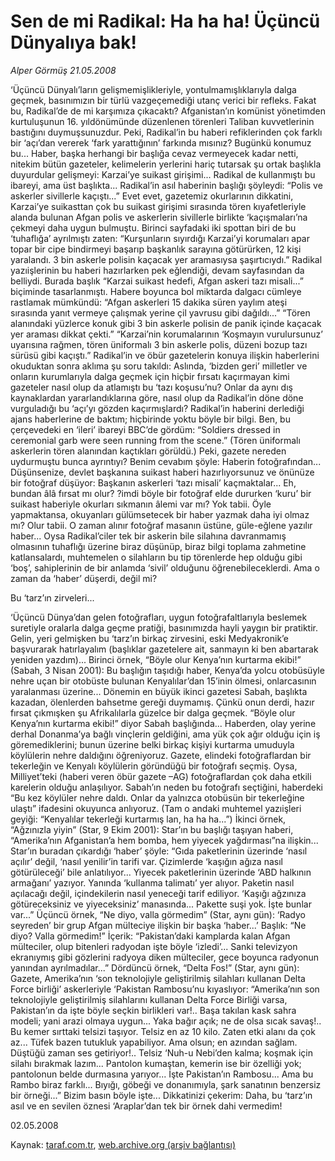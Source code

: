 # Sen de mi Radikal: Ha ha ha! Üçüncü Dünyalıya bak!

*Alper Görmüş 21.05.2008*

<div class="yazi">‘Üçüncü Dünyalı’ların gelişmemişlikleriyle, yontulmamışlıklarıyla dalga geçmek, basınımızın bir türlü vazgeçemediği utanç verici bir refleks. Fakat bu, Radikal’de de mi karşımıza çıkacaktı?
Afganistan’ın komünist yönetimden kurtuluşunun 16. yıldönümünde düzenlenen törenleri Taliban kuvvetlerinin bastığını duymuşsunuzdur. Peki, Radikal’in bu haberi refiklerinden çok farklı bir ‘açı’dan vererek ‘fark yarattığının’ farkında mısınız? Bugünkü konumuz bu...
Haber, başka herhangi bir başlığa cevaz vermeyecek kadar netti, nitekim bütün gazeteler, kelimelerin yerlerini hariç tutarsak şu ortak başlıkla duyurdular gelişmeyi: Karzai’ye suikast girişimi... 
Radikal de kullanmıştı bu ibareyi, ama üst başlıkta... Radikal’in asıl haberinin başlığı şöyleydi: “Polis ve askerler sivillerle kaçıştı...”
Evet evet, gazetemiz okurlarının dikkatini, Karzai’ye suikasttan çok bu suikast girişimi sırasında tören kıyafetleriyle alanda bulunan Afgan polis ve askerlerin sivillerle birlikte ‘kaçışmaları’na çekmeyi daha uygun bulmuştu. Birinci sayfadaki iki spottan biri de bu ‘tuhaflığa’ ayrılmıştı zaten:
“Kurşunların sıyırdığı Karzai’yi korumaları apar topar bir cipe bindirmeyi başarıp başkanlık sarayına götürürken, 12 kişi yaralandı. 3 bin askerle polisin kaçacak yer aramasıysa şaşırtıcıydı.”
Radikal yazıişlerinin bu haberi hazırlarken pek eğlendiği, devam sayfasından da belliydi. Burada başlık “Karzai suikast hedefi, Afgan askeri tazı misali...” biçiminde tasarlanmıştı. Habere boyunca bol miktarda dalgacı cümleye rastlamak mümkündü:
“Afgan askerleri 15 dakika süren yaylım ateşi sırasında yanıt vermeye çalışmak yerine çil yavrusu gibi dağıldı...”
“Tören alanındaki yüzlerce konuk gibi 3 bin askerle polisin de panik içinde kaçacak yer araması dikkat çekti.”
“Karzai’nin korumalarının ‘Koşmayın vurulursunuz’ uyarısına rağmen, tören üniformalı 3 bin askerle polis, düzeni bozup tazı sürüsü gibi kaçıştı.”
Radikal’in ve öbür gazetelerin konuya ilişkin haberlerini okuduktan sonra aklıma şu soru takıldı: Aslında, ‘bizden geri’ milletler ve onların kurumlarıyla dalga geçmek için hiçbir fırsatı kaçırmayan kimi gazeteler nasıl olup da atlamıştı bu ‘tazı koşusu’nu? Onlar da aynı dış kaynaklardan yararlandıklarına göre, nasıl olup da Radikal’in döne döne vurguladığı bu ‘açı’yı gözden kaçırmışlardı?
Radikal’in haberini derlediği ajans haberlerine de baktım; hiçbirinde yoktu böyle bir bilgi. Ben, bu çerçevedeki en ‘ileri’ ibareyi BBC’de gördüm: “Soldiers dressed in ceremonial garb were seen running from the scene.” (Tören üniformalı askerlerin tören alanından kaçtıkları görüldü.)
Peki, gazete nereden uydurmuştu bunca ayrıntıyı? Benim cevabım şöyle: Haberin fotoğrafından... Düşünsenize, devlet başkanına suikast haberi hazırlıyorsunuz ve önünüze bir fotoğraf düşüyor: Başkanın askerleri ‘tazı misali’ kaçmaktalar... Eh, bundan âlâ fırsat mı olur? ?imdi böyle bir fotoğraf elde dururken ‘kuru’ bir suikast haberiyle okurları sıkmanın âlemi var mı? Yok tabii. Öyle yapmaktansa, okuyanları gülümsetecek bir haber yazmak daha iyi olmaz mı? Olur tabii. O zaman alınır fotoğraf masanın üstüne, güle-eğlene yazılır haber...
Oysa Radikal’ciler tek bir askerin bile silahına davranmamış olmasının tuhaflığı üzerine biraz düşünüp, biraz bilgi toplama zahmetine katlansalardı, muhtemelen o silahların bu tip törenlerde hep olduğu gibi ‘boş’, sahiplerinin de bir anlamda ‘sivil’ olduğunu öğrenebileceklerdi. Ama o zaman da ‘haber’ düşerdi, değil mi?

Bu ‘tarz’ın zirveleri...

‘Üçüncü Dünya’dan gelen fotoğrafları, uygun fotoğrafaltlarıyla beslemek suretiyle oralarla dalga geçme pratiği, basınımızda hayli yaygın bir pratiktir. Gelin, yeri gelmişken bu ‘tarz’ın birkaç zirvesini, eski Medyakronik’e başvurarak hatırlayalım (başlıklar gazetelere ait, sanmayın ki ben abartarak yeniden yazdım)... 
Birinci örnek, “Böyle olur Kenya’nın kurtarma ekibi!” (Sabah, 3 Nisan 2001): Bu başlığın taşıdığı haber, Kenya’da yolcu otobüsüyle nehre uçan bir otobüste bulunan Kenyalılar’dan 15’inin ölmesi, onlarcasının yaralanması üzerine... Dönemin en büyük ikinci gazetesi Sabah, başlıkta kazadan, ölenlerden bahsetme gereği duymamış. Çünkü onun derdi, hazır fırsat çıkmışken şu Afrikalılarla güzelce bir dalga geçmek. 
“Böyle olur Kenya’nın kurtarma ekibi!” diyor Sabah başlığında... Haberden, olay yerine derhal Donanma’ya bağlı vinçlerin geldiğini, ama yük çok ağır olduğu için iş göremediklerini; bunun üzerine belki birkaç kişiyi kurtarma umuduyla köylülerin nehre daldığını öğreniyoruz. Gazete, elindeki fotoğraflardan bir tekerleğin ve Kenyalı köylülerin göründüğü bir fotoğrafı seçmiş. Oysa, Milliyet’teki (haberi veren öbür gazete –AG) fotoğraflardan çok daha etkili karelerin olduğu anlaşılıyor. Sabah’ın neden bu fotoğrafı seçtiğini, haberdeki “Bu kez köylüler nehre daldı. Onlar da yalnızca otobüsün bir tekerleğine ulaştı” ifadesini okuyunca anlıyoruz. (Tam o andaki muhtemel yazıişleri geyiği: “Kenyalılar tekerleği kurtarmış lan, ha ha ha...”)
İkinci örnek, “Ağzınızla yiyin” (Star, 9 Ekim 2001): Star’ın bu başlığı taşıyan haberi, “Amerika’nın Afganistan’a hem bomba, hem yiyecek yağdırması”na ilişkin... Star’ın buradan çıkardığı ‘haber’ şöyle: “Gıda paketlerinin üzerinde ‘nasıl açılır’ değil, ‘nasıl yenilir’in tarifi var. Çizimlerde ‘kaşığın ağıza nasıl götürüleceği’ bile anlatılıyor... Yiyecek paketlerinin üzerinde ‘ABD halkının armağanı’ yazıyor. Yanında ‘kullanma talimatı’ yer alıyor. Paketin nasıl açılacağı değil, içindekilerin nasıl yeneceği tarif ediliyor. ‘Kaşığı ağzınıza götüreceksiniz ve yiyeceksiniz’ manasında... Pakette suşi yok. İşte bunlar var...”
Üçüncü örnek, “Ne diyo, valla görmedim” (Star, aynı gün): ‘Radyo seyreden’ bir grup Afgan mülteciye ilişkin bir başka ‘haber...’ Başlık: “Ne diyo? Valla görmedim!” İçerik: “Pakistan’daki kamplarda kalan Afgan mülteciler, olup bitenleri radyodan işte böyle ‘izledi’... Sanki televizyon ekranıymış gibi gözlerini radyoya diken mülteciler, gece boyunca radyonun yanından ayrılmadılar...”
Dördüncü örnek, “Delta Fos!” (Star, aynı gün): Gazete, Amerika’nın ‘son teknolojiyle geliştirilmiş silahları kullanan Delta Force birliği’ askerleriyle ‘Pakistan Rambosu’nu kıyaslıyor: 
“Amerika’nın son teknolojiyle geliştirilmiş silahlarını kullanan Delta Force Birliği varsa, Pakistan’ın da işte böyle seçkin birlikleri var!.. Başa takılan kask sahra modeli; yani arazi olmaya uygun... Yaka bağır açık; ne de olsa sıcak savaş!.. Bu kemer sırttaki telsizi taşıyor. Telsiz en az 10 kilo. Zaten etki alanı da çok az... Tüfek bazen tutukluk yapabiliyor. Ama olsun; en azından sağlam. Düştüğü zaman ses getiriyor!.. Telsiz ‘Nuh-u Nebi’den kalma; koşmak için silahı bırakmak lazım... Pantolon kumaştan, kemerin ise bir özelliği yok; pantolonun belde durmasına yarıyor... İşte Pakistan’ın Rambosu... Ama bu Rambo biraz farklı... Bıyığı, göbeği ve donanımıyla, şark sanatının benzersiz bir örneği...”
Bizim basın böyle işte... Dikkatinizi çekerim: Daha, bu ‘tarz’ın asıl ve en sevilen öznesi ‘Araplar’dan tek bir örnek dahi vermedim! 

02.05.2008</div>

Kaynak: [taraf.com.tr](http://www.taraf.com.tr:80/alper-gormus/makale-sen-de-mi-radikal-ha-ha-ha-ucuncu-dunyaliya-bak.htm), [web.archive.org (arşiv bağlantısı)](http://web.archive.org/web/20101115130934/http://www.taraf.com.tr:80/alper-gormus/makale-sen-de-mi-radikal-ha-ha-ha-ucuncu-dunyaliya-bak.htm)
